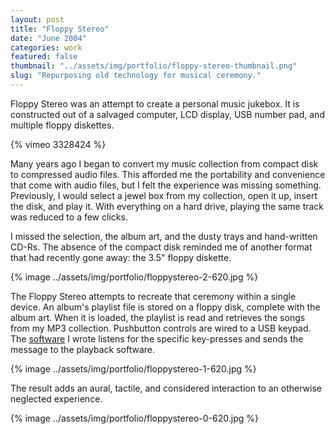 ```yaml
---
layout: post
title: "Floppy Stereo"
date: "June 2004"
categories: work
featured: false
thumbnail: "../assets/img/portfolio/floppy-stereo-thumbnail.png"
slug: "Repurposing old technology for musical ceremony."
---
```


Floppy Stereo was an attempt to create a personal music jukebox. It is
constructed out of a salvaged computer, LCD display, USB number pad, and
multiple floppy diskettes.

{% vimeo 3328424 %}

Many years ago I began to convert my music collection from compact disk to
compressed audio files. This afforded me the portability and convenience that
come with audio files, but I felt the experience was missing something.
Previously, I would select a jewel box from my collection, open it up, insert
the disk, and play it. With everything on a hard drive, playing the same track
was reduced to a few clicks.

I missed the selection, the album art, and the dusty trays and hand-written
CD-Rs. The absence of the compact disk reminded me of another format that had
recently gone away: the 3.5" floppy diskette.

{% image ../assets/img/portfolio/floppystereo-2-620.jpg %}

The Floppy Stereo attempts to recreate that ceremony within a single device.
An album's playlist file is stored on a floppy disk, complete with the album
art. When it is loaded, the playlist is read and retrieves the songs from my
MP3 collection. Pushbutton controls are wired to a USB keypad. The
[software](http://gist.github.com/62457) I wrote listens for the specific key-presses and sends the
message to the playback software.

{% image ../assets/img/portfolio/floppystereo-1-620.jpg %}

The result adds an aural, tactile, and considered interaction to an otherwise
neglected experience.

{% image ../assets/img/portfolio/floppystereo-0-620.jpg %}
